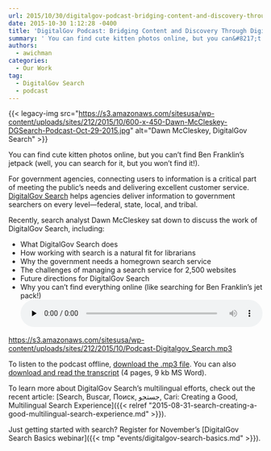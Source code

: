 ```yaml
---
url: 2015/10/30/digitalgov-podcast-bridging-content-and-discovery-through-digitalgov-search.md
date: 2015-10-30 1:12:28 -0400
title: 'DigitalGov Podcast: Bridging Content and Discovery Through DigitalGov Search'
summary: ' You can find cute kitten photos online, but you can&#8217;t find Ben Franklin&#8217;s jetpack (well, you can search for it, but you won&#8217;t find it!). For government agencies, connecting users to information is a critical part of meeting the public&#8217;s needs and delivering excellent customer service. DigitalGov Search helps agencies deliver information to government'
authors:
  - awichman
categories:
  - Our Work
tag:
  - DigitalGov Search
  - podcast
---
```


{{< legacy-img src="https://s3.amazonaws.com/sitesusa/wp-content/uploads/sites/212/2015/10/600-x-450-Dawn-McCleskey-DGSearch-Podcast-Oct-29-2015.jpg" alt="Dawn McCleskey, DigitalGov Search" >}}

You can find cute kitten photos online, but you can&#8217;t find Ben Franklin&#8217;s jetpack (well, you can search for it, but you won&#8217;t find it!).

For government agencies, connecting users to information is a critical part of meeting the public&#8217;s needs and delivering excellent customer service. [DigitalGov Search](http://search.WHATEVER/) helps agencies deliver information to government searchers on every level—federal, state, local, and tribal.

Recently, search analyst Dawn McCleskey sat down to discuss the work of DigitalGov Search, including:

  * What DigitalGov Search does
  * How working with search is a natural fit for librarians
  * Why the government needs a homegrown search service
  * The challenges of managing a search service for 2,500 websites
  * Future directions for DigitalGov Search
  * Why you can&#8217;t find everything online (like searching for Ben Franklin&#8217;s jet pack!)<audio class="wp-audio-shortcode" id="audio-324682-5" preload="none" style="width: 100%;" controls="controls"><source type="audio/mpeg" src="https://s3.amazonaws.com/sitesusa/wp-content/uploads/sites/212/2015/10/Podcast-Digitalgov\_Search.mp3?\_=5" />

<https://s3.amazonaws.com/sitesusa/wp-content/uploads/sites/212/2015/10/Podcast-Digitalgov_Search.mp3></audio> 

 

To listen to the podcast offline, [download the .mp3 file](https://s3.amazonaws.com/sitesusa/wp-content/uploads/sites/212/2015/10/Podcast-Digitalgov_Search.mp3). You can also [download and read the transcript](https://s3.amazonaws.com/sitesusa/wp-content/uploads/sites/212/2015/10/DG-Search-Podcast-Oct-2015-Transcript.docx) (4 pages, 9 kb MS Word).

To learn more about DigitalGov Search&#8217;s multilingual efforts, check out the recent article: [Search, Buscar, Поиск, جستجو, Cari: Creating a Good, Multilingual Search Experience]({{< relref "2015-08-31-search-creating-a-good-multilingual-search-experience.md" >}}).

Just getting started with search? Register for November&#8217;s [DigitalGov Search Basics webinar]({{< tmp "events/digitalgov-search-basics.md" >}}).